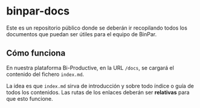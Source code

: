 # binpar-docs

Este es un repositorio público donde se deberán ir recopilando todos los documentos que puedan ser útiles para el equipo de BinPar.

## Cómo funciona

En nuestra plataforma Bi-Productive, en la URL `/docs`, se cargará el contenido del fichero `index.md`.

La idea es que `index.md` sirva de introducción y sobre todo índice o guía de todos los contenidos. Las rutas de los enlaces deberán ser **relativas** para que esto funcione.
